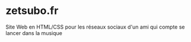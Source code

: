 ﻿# zetsubo.fr

Site Web en HTML/CSS pour les réseaux sociaux d'un ami qui compte se lancer dans la musique
